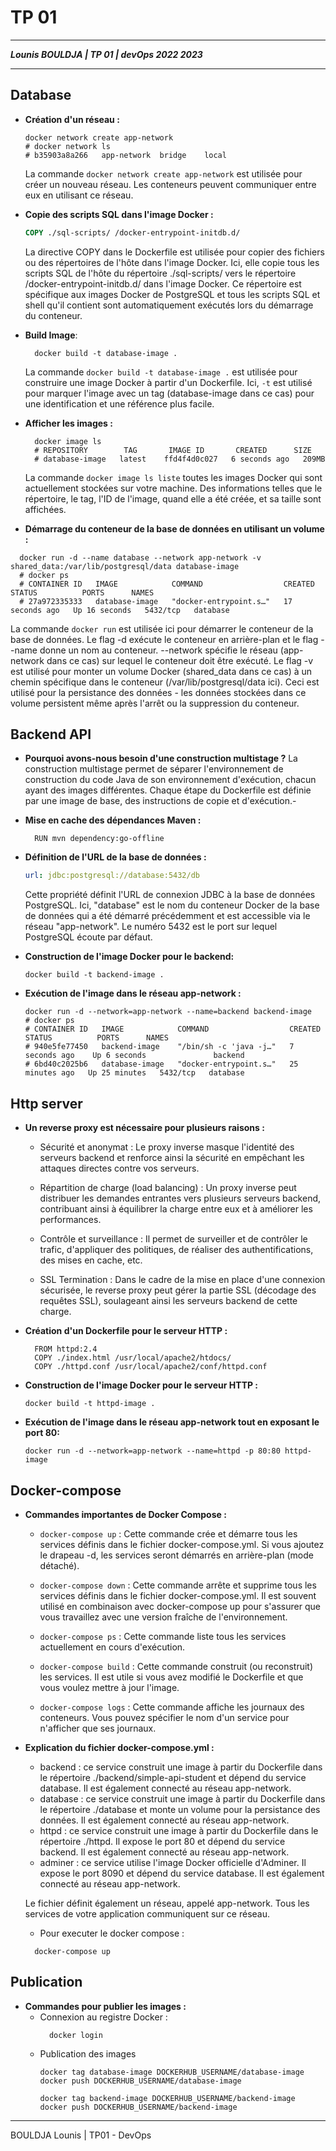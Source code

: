 # TP 01

___
***Lounis BOULDJA    |   TP 01    |     devOps 2022 2023***
___

## Database

- **Création d'un réseau :**
  ```shell
  docker network create app-network
  # docker network ls
  # b35903a8a266   app-network  bridge    local
  ```
  La commande `docker network create app-network` est utilisée pour créer un nouveau réseau. Les conteneurs peuvent communiquer entre eux en utilisant ce réseau.

- **Copie des scripts SQL dans l'image Docker :**
  ```dockerfile
  COPY ./sql-scripts/ /docker-entrypoint-initdb.d/
  ```
  La directive COPY dans le Dockerfile est utilisée pour copier des fichiers ou des répertoires de l'hôte dans l'image Docker. Ici, elle copie tous les scripts SQL de l'hôte du répertoire ./sql-scripts/ vers le répertoire /docker-entrypoint-initdb.d/ dans l'image Docker. Ce répertoire est spécifique aux images Docker de PostgreSQL et tous les scripts SQL et shell qu'il contient sont automatiquement exécutés lors du démarrage du conteneur.

- **Build Image**:
  ```shell
    docker build -t database-image . 
  ```
  La commande `docker build -t database-image .` est utilisée pour construire une image Docker à partir d'un Dockerfile. Ici, `-t` est utilisé pour marquer l'image avec un tag (database-image dans ce cas) pour une identification et une référence plus facile.

- **Afficher les images :** 
  ```shell
    docker image ls
    # REPOSITORY        TAG       IMAGE ID       CREATED      SIZE
    # database-image   latest    ffd4f4d0c027   6 seconds ago   209MB
  ```
  La commande `docker image ls liste` toutes les images Docker qui sont actuellement stockées sur votre machine. Des informations telles que le répertoire, le tag, l'ID de l'image, quand elle a été créée, et sa taille sont affichées.

-  **Démarrage du conteneur de la base de données en utilisant un volume :**
  ```shell
    docker run -d --name database --network app-network -v shared_data:/var/lib/postgresql/data database-image
    # docker ps 
    # CONTAINER ID   IMAGE            COMMAND                  CREATED          STATUS          PORTS      NAMES
    # 27a972335333   database-image   "docker-entrypoint.s…"   17 seconds ago   Up 16 seconds   5432/tcp   database
  ```
  La commande `docker run` est utilisée ici pour démarrer le conteneur de la base de données. Le flag -d exécute le conteneur en arrière-plan et le flag --name donne un nom au conteneur. --network spécifie le réseau (app-network dans ce cas) sur lequel le conteneur doit être exécuté. Le flag -v est utilisé pour monter un volume Docker (shared_data dans ce cas) à un chemin spécifique dans le conteneur (/var/lib/postgresql/data ici). Ceci est utilisé pour la persistance des données - les données stockées dans ce volume persistent même après l'arrêt ou la suppression du conteneur.
  
## Backend API

- **Pourquoi avons-nous besoin d'une construction multistage ?**
  La construction multistage permet de séparer l'environnement de construction du code Java de son environnement d'exécution, chacun ayant des images différentes. Chaque étape du Dockerfile est définie par une image de base, des instructions de copie et d'exécution.- 

- **Mise en cache des dépendances Maven :**
  ```
    RUN mvn dependency:go-offline
  ```
- **Définition de l'URL de la base de données :**
  ```yaml
  url: jdbc:postgresql://database:5432/db
  ```
  Cette propriété définit l'URL de connexion JDBC à la base de données PostgreSQL. Ici, "database" est le nom du conteneur Docker de la base de données qui a été démarré précédemment et est accessible via le réseau "app-network". Le numéro 5432 est le port sur lequel PostgreSQL écoute par défaut.

- **Construction de l'image Docker pour le backend:**
  ```shell
  docker build -t backend-image .
  ```

- **Exécution de l'image dans le réseau app-network :**
  ```shell
  docker run -d --network=app-network --name=backend backend-image
  # docker ps 
  # CONTAINER ID   IMAGE            COMMAND                  CREATED          STATUS          PORTS      NAMES
  # 940e5fe77450   backend-image    "/bin/sh -c 'java -j…"   7 seconds ago    Up 6 seconds               backend
  # 6bd40c2025b6   database-image   "docker-entrypoint.s…"   25 minutes ago   Up 25 minutes   5432/tcp   database
  ```

## Http server

- **Un reverse proxy est nécessaire pour plusieurs raisons :**
  - Sécurité et anonymat : Le proxy inverse masque l'identité des serveurs backend et renforce ainsi la sécurité en empêchant les attaques directes contre vos serveurs.

  - Répartition de charge (load balancing) : Un proxy inverse peut distribuer les demandes entrantes vers plusieurs serveurs backend, contribuant ainsi à équilibrer la charge entre eux et à améliorer les performances.

  - Contrôle et surveillance : Il permet de surveiller et de contrôler le trafic, d'appliquer des politiques, de réaliser des authentifications, des mises en cache, etc.

  - SSL Termination : Dans le cadre de la mise en place d'une connexion sécurisée, le reverse proxy peut gérer la partie SSL (décodage des requêtes SSL), soulageant ainsi les serveurs backend de cette charge.

- **Création d'un Dockerfile pour le serveur HTTP :**
  ```
    FROM httpd:2.4
    COPY ./index.html /usr/local/apache2/htdocs/
    COPY ./httpd.conf /usr/local/apache2/conf/httpd.conf
  ```

- **Construction de l'image Docker pour le serveur HTTP :**
  ```shell
  docker build -t httpd-image .
  ```

- **Exécution de l'image dans le réseau app-network tout en exposant le port 80:**
  ```shell
  docker run -d --network=app-network --name=httpd -p 80:80 httpd-image
  ```

## Docker-compose

- **Commandes importantes de Docker Compose :**
  - `docker-compose up` : Cette commande crée et démarre tous les services définis dans le fichier docker-compose.yml. Si vous ajoutez le drapeau -d, les services seront démarrés en arrière-plan (mode détaché).

  - `docker-compose down` : Cette commande arrête et supprime tous les services définis dans le fichier docker-compose.yml. Il est souvent utilisé en combinaison avec docker-compose up pour s'assurer que vous travaillez avec une version fraîche de l'environnement.

  - `docker-compose ps` : Cette commande liste tous les services actuellement en cours d'exécution.

  - `docker-compose build` : Cette commande construit (ou reconstruit) les services. Il est utile si vous avez modifié le Dockerfile et que vous voulez mettre à jour l'image.

  - `docker-compose logs` : Cette commande affiche les journaux des conteneurs. Vous pouvez spécifier le nom d'un service pour n'afficher que ses journaux.


- **Explication du fichier docker-compose.yml :**
  - backend : ce service construit une image à partir du Dockerfile dans le répertoire ./backend/simple-api-student et dépend du service database. Il est également connecté au réseau app-network.
  - database : ce service construit une image à partir du Dockerfile dans le répertoire ./database et monte un volume pour la persistance des données. Il est également connecté au réseau app-network.
  - httpd : ce service construit une image à partir du Dockerfile dans le répertoire ./httpd. Il expose le port 80 et dépend du service backend. Il est également connecté au réseau app-network.
  - adminer : ce service utilise l'image Docker officielle d'Adminer. Il expose le port 8090 et dépend du service database. Il est également connecté au réseau app-network.

  Le fichier définit également un réseau, appelé app-network. Tous les services de votre application communiquent sur ce réseau. 
  
  - Pour executer le docker compose :
  ```shell
    docker-compose up
  ```

## Publication
- **Commandes pour publier les images :**
  - Connexion au registre Docker :
    ```shell
      docker login
    ```
  - Publication des images
    ```shell
    docker tag database-image DOCKERHUB_USERNAME/database-image
    docker push DOCKERHUB_USERNAME/database-image
    
    docker tag backend-image DOCKERHUB_USERNAME/backend-image
    docker push DOCKERHUB_USERNAME/backend-image
    ```

---
BOULDJA Lounis     |   TP01 - DevOps